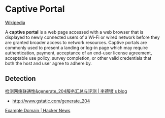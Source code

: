 # Captive Portal
[Wikipedia](https://en.wikipedia.org/wiki/Captive_portal)

A **captive portal** is a web page accessed with a web browser that is displayed to newly connected users of a Wi-Fi or wired network before they are granted broader access to network resources. Captive portals are commonly used to present a landing or log-in page which may require authentication, payment, acceptance of an end-user license agreement, acceptable use policy, survey completion, or other valid credentials that both the host and user agree to adhere by.

## Detection
[检测网络联通性&generate\_204服务汇总与评测 | 李德银's blog](https://imldy.cn/posts/99d42f85/)

- http://www.gstatic.com/generate_204

[Example Domain | Hacker News](https://news.ycombinator.com/item?id=29623646)